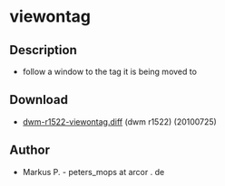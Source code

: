 # viewontag

## Description

 * follow a window to the tag it is being moved to 

## Download

 * [dwm-r1522-viewontag.diff](dwm-r1522-viewontag.diff) (dwm r1522) (20100725)

## Author

 * Markus P. - peters_mops at arcor . de

